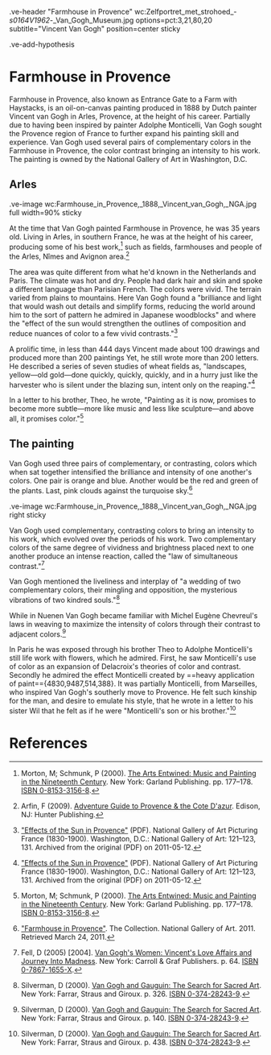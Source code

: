 .ve-header "Farmhouse in Provence" wc:Zelfportret_met_strohoed_-_s0164V1962_-_Van_Gogh_Museum.jpg options=pct:3,21,80,20 subtitle="Vincent Van Gogh" position=center sticky

.ve-add-hypothesis

# Farmhouse in Provence

Farmhouse in Provence, also known as Entrance Gate to a Farm with Haystacks, is an oil-on-canvas painting produced in 1888 by Dutch painter Vincent van Gogh in Arles, Provence, at the height of his career. Partially due to having been inspired by painter Adolphe Monticelli, Van Gogh sought the Provence region of France to further expand his painting skill and experience. Van Gogh used several pairs of complementary colors in the Farmhouse in Provence, the color contrast bringing an intensity to his work. The painting is owned by the National Gallery of Art in Washington, D.C.

## Arles

.ve-image wc:Farmhouse_in_Provence,_1888,_Vincent_van_Gogh,_NGA.jpg full width=90% sticky

At the time that Van Gogh painted Farmhouse in Provence, he was 35 years old. Living in Arles, in southern France, he was at the height of his career, producing some of his best work,[^1] such as fields, farmhouses and people of the Arles, Nîmes and Avignon area.[^2]

The area was quite different from what he'd known in the Netherlands and Paris. The climate was hot and dry. People had dark hair and skin and spoke a different language than Parisian French. The colors were vivid. The terrain varied from plains to mountains. Here Van Gogh found a "brilliance and light that would wash out details and simplify forms, reducing the world around him to the sort of pattern he admired in Japanese woodblocks" and where the "effect of the sun would strengthen the outlines of composition and reduce nuances of color to a few vivid contrasts."[^3]

A prolific time, in less than 444 days Vincent made about 100 drawings and produced more than 200 paintings Yet, he still wrote more than 200 letters. He described a series of seven studies of wheat fields as, "landscapes, yellow—old gold—done quickly, quickly, quickly, and in a hurry just like the harvester who is silent under the blazing sun, intent only on the reaping."[^3]

In a letter to his brother, Theo, he wrote, "Painting as it is now, promises to become more subtle—more like music and less like sculpture—and above all, it promises color."[^1]

## The painting

Van Gogh used three pairs of complementary, or contrasting, colors which when sat together intensified the brilliance and intensity of one another's colors. One pair is orange and blue. Another would be the red and green of the plants. Last, pink clouds against the turquoise sky.[^4]

.ve-image wc:Farmhouse_in_Provence,_1888,_Vincent_van_Gogh,_NGA.jpg right sticky

Van Gogh used complementary, contrasting colors to bring an intensity to his work, which evolved over the periods of his work. Two complementary colors of the same degree of vividness and brightness placed next to one another produce an intense reaction, called the "law of simultaneous contrast."[^5]

Van Gogh mentioned the liveliness and interplay of "a wedding of two complementary colors, their mingling and opposition, the mysterious vibrations of two kindred souls."[^6]

While in Nuenen Van Gogh became familiar with Michel Eugène Chevreul's laws in weaving to maximize the intensity of colors through their contrast to adjacent colors.[^7]

In Paris he was exposed through his brother Theo to Adolphe Monticelli's still life work with flowers, which he admired. First, he saw Monticelli's use of color as an expansion of Delacroix's theories of color and contrast. Secondly he admired the effect Monticelli created by ==heavy application of paint=={4830,9487,514,388}. It was partially Monticelli, from Marseilles, who inspired Van Gogh's southerly move to Provence. He felt such kinship for the man, and desire to emulate his style, that he wrote in a letter to his sister Wil that he felt as if he were "Monticelli's son or his brother."[^8]

# References

[^1]: Morton, M; Schmunk, P (2000). [The Arts Entwined: Music and Painting in the Nineteenth Century](). New York: Garland Publishing. pp. 177–178. [ISBN 0-8153-3156-8]().
[^2]: Arfin, F (2009). [Adventure Guide to Provence & the Cote D'azur](). Edison, NJ: Hunter Publishing.
[^3]: ["Effects of the Sun in Provence"]() (PDF). National Gallery of Art Picturing France (1830-1900). Washington, D.C.: National Gallery of Art: 121–123, 131. Archived from the original (PDF) on 2011-05-12.
[^4]: ["Farmhouse in Provence"](). The Collection. National Gallery of Art. 2011. Retrieved March 24, 2011.
[^5]: Fell, D (2005) [2004]. [Van Gogh's Women: Vincent's Love Affairs and Journey Into Madness](). New York: Carroll & Graf Publishers. p. 64. [ISBN 0-7867-1655-X]().
[^6]: Silverman, D (2000). [Van Gogh and Gauguin: The Search for Sacred Art](). New York: Farrar, Straus and Giroux. p. 326. [ISBN 0-374-28243-9]().
[^7]: Silverman, D (2000). [Van Gogh and Gauguin: The Search for Sacred Art](). New York: Farrar, Straus and Giroux. p. 140. [ISBN 0-374-28243-9](https://books.google.com/books?id=8c9jt9AToD0C&pg=PA438).
[^8]: Silverman, D (2000). [Van Gogh and Gauguin: The Search for Sacred Art](https://books.google.com/books?id=8c9jt9AToD0C&pg=PA438). New York: Farrar, Straus and Giroux. p. 438. [ISBN 0-374-28243-9]().